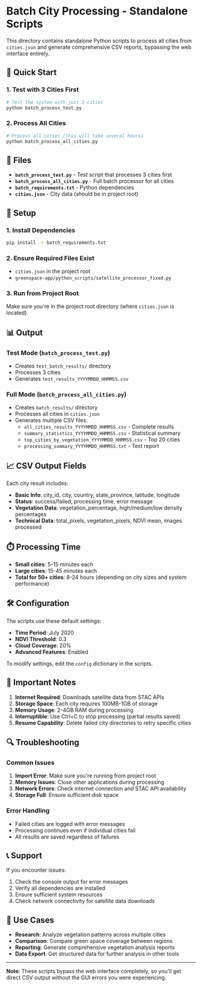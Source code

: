 # Batch City Processing - Standalone Scripts

This directory contains standalone Python scripts to process all cities from `cities.json` and generate comprehensive CSV reports, bypassing the web interface entirely.

## 🚀 Quick Start

### 1. Test with 3 Cities First
```bash
# Test the system with just 3 cities
python batch_process_test.py
```

### 2. Process All Cities
```bash
# Process all cities (this will take several hours)
python batch_process_all_cities.py
```

## 📁 Files

- **`batch_process_test.py`** - Test script that processes 3 cities first
- **`batch_process_all_cities.py`** - Full batch processor for all cities
- **`batch_requirements.txt`** - Python dependencies
- **`cities.json`** - City data (should be in project root)

## 🔧 Setup

### 1. Install Dependencies
```bash
pip install -r batch_requirements.txt
```

### 2. Ensure Required Files Exist
- `cities.json` in the project root
- `greenspace-app/python_scripts/satellite_processor_fixed.py`

### 3. Run from Project Root
Make sure you're in the project root directory (where `cities.json` is located).

## 📊 Output

### Test Mode (`batch_process_test.py`)
- Creates `test_batch_results/` directory
- Processes 3 cities
- Generates `test_results_YYYYMMDD_HHMMSS.csv`

### Full Mode (`batch_process_all_cities.py`)
- Creates `batch_results/` directory
- Processes all cities in `cities.json`
- Generates multiple CSV files:
  - `all_cities_results_YYYYMMDD_HHMMSS.csv` - Complete results
  - `summary_statistics_YYYYMMDD_HHMMSS.csv` - Statistical summary
  - `top_cities_by_vegetation_YYYYMMDD_HHMMSS.csv` - Top 20 cities
  - `processing_summary_YYYYMMDD_HHMMSS.txt` - Text report

## 📈 CSV Output Fields

Each city result includes:
- **Basic Info**: city_id, city, country, state_province, latitude, longitude
- **Status**: success/failed, processing time, error message
- **Vegetation Data**: vegetation_percentage, high/medium/low density percentages
- **Technical Data**: total_pixels, vegetation_pixels, NDVI mean, images processed

## ⏱️ Processing Time

- **Small cities**: 5-15 minutes each
- **Large cities**: 15-45 minutes each
- **Total for 50+ cities**: 8-24 hours (depending on city sizes and system performance)

## 🛠️ Configuration

The scripts use these default settings:
- **Time Period**: July 2020
- **NDVI Threshold**: 0.3
- **Cloud Coverage**: 20%
- **Advanced Features**: Enabled

To modify settings, edit the `config` dictionary in the scripts.

## 🚨 Important Notes

1. **Internet Required**: Downloads satellite data from STAC APIs
2. **Storage Space**: Each city requires 100MB-1GB of storage
3. **Memory Usage**: 2-4GB RAM during processing
4. **Interruptible**: Use Ctrl+C to stop processing (partial results saved)
5. **Resume Capability**: Delete failed city directories to retry specific cities

## 🔍 Troubleshooting

### Common Issues

1. **Import Error**: Make sure you're running from project root
2. **Memory Issues**: Close other applications during processing
3. **Network Errors**: Check internet connection and STAC API availability
4. **Storage Full**: Ensure sufficient disk space

### Error Handling

- Failed cities are logged with error messages
- Processing continues even if individual cities fail
- All results are saved regardless of failures

## 📞 Support

If you encounter issues:
1. Check the console output for error messages
2. Verify all dependencies are installed
3. Ensure sufficient system resources
4. Check network connectivity for satellite data downloads

## 🎯 Use Cases

- **Research**: Analyze vegetation patterns across multiple cities
- **Comparison**: Compare green space coverage between regions
- **Reporting**: Generate comprehensive vegetation analysis reports
- **Data Export**: Get structured data for further analysis in other tools

---

**Note**: These scripts bypass the web interface completely, so you'll get direct CSV output without the GUI errors you were experiencing.
